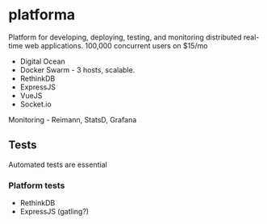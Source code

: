 # platforma
Platform for developing, deploying, testing, and monitoring distributed real-time web applications. 
100,000 concurrent users on $15/mo

* Digital Ocean
* Docker Swarm - 3 hosts, scalable. 
* RethinkDB
* ExpressJS
* VueJS
* Socket.io

Monitoring - Reimann, StatsD, Grafana

## Tests
Automated tests are essential
### Platform tests
* RethinkDB
* ExpressJS (gatling?)
